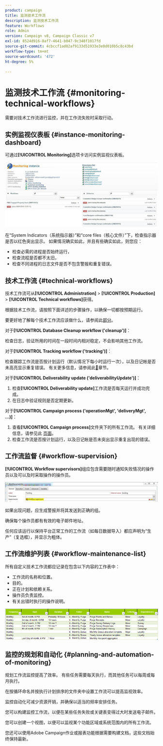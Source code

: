 ```yaml
---
product: campaign
title: 监测技术工作流
description: 监测技术工作流
feature: Workflows
role: Admin
version: Campaign v8, Campaign Classic v7
exl-id: 8524d916-8af7-4641-b047-9c348f1017fd
source-git-commit: 4cbccf1ad02af9133d51933e3e0d010b5c8c43bd
workflow-type: tm+mt
source-wordcount: '472'
ht-degree: 5%

---
```


# 监测技术工作流 {#monitoring-technical-workflows}

需要对技术工作流进行监控，并在工作流失败时采取行动。

## 实例监视仪表板 {#instance-monitoring-dashboard}

可通过&#x200B;**[!UICONTROL Monitoring]**&#x200B;选项卡访问实例监视仪表板。

![](assets/monitoring_technical_workflows1.png)

在“System Indicators（系统指示器）”和“core files（核心文件）”下，检查指示器是否以红色突出显示。 如果情况确实如此，并且有些确实如此，则您应：

* 检查必需的进程是否始终运行，
* 检查流程是否都不太旧，
* 检查不同进程的日志文件是否不包含警报和重复错误。

## 技术工作流 {#technical-workflows}

技术工作流可从&#x200B;**[!UICONTROL Administration]** > **[!UICONTROL Production]** > **[!UICONTROL Technical workflows]**&#x200B;获得。

根据技术工作流，请按照下面详述的步骤操作，以确保一切都按预期运行。

要更好地了解每个技术工作流应该做什么，请参阅此[部分](technical-workflows.md)。

对于&#x200B;**[!UICONTROL Database Cleanup workflow ('cleanup')]**：

检查日志，验证所用的时间在一段时间内相对稳定，不会影响其他工作流。

对于&#x200B;**[!UICONTROL Tracking workflow ('tracking')]**：

检查跟踪工作流是否按计划运行（默认情况下每小时运行一次），以及日记帐是否未高亮显示重复错误。 有关更多信息，请参阅此[&#128279;](delivery.md)章节。

对于&#x200B;**[!UICONTROL Deliverability update ('deliverabilityUpdate')]**：

1. 检查&#x200B;**[!UICONTROL Deliverability update]**&#x200B;工作流是否每天运行并成功完成。
1. 在日志中验证规则是否定期更新。

对于&#x200B;**[!UICONTROL Campaign process ('operationMgt', 'deliveryMgt', ...)]**：

1. 查看&#x200B;**[!UICONTROL Campaign process]**&#x200B;文件夹下的所有工作流。 有关详细信息，请参见此 [ 页面](technical-workflows.md)。
1. 检查工作流是否按计划运行，以及日记帐是否未突出显示重复出现的错误。

## 工作流监督 {#workflow-supervision}

**[!UICONTROL Workflow supervisors]**&#x200B;组应包含需要随时通知失败情况的操作员以及可以及时采取操作的操作员。

![](assets/monitoring_technical_workflows3.png)

如果出现问题，应生成警报并将其发送到正确的组。

确保每个操作员都有有效的电子邮件地址。

任何应该运行以保持平台正常工作的工作流（如每日数据导入）都应声明为“生产”（复选框），并显示为粗体。

## 工作流维护列表 {#workflow-maintenance-list}

所有自定义技术工作流都应记录在包含以下内容的工作表中：

* 工作流的名称和位置。
* 目的。
* 正在计划和依赖关系。
* 操作员负责监控。
* 有关出错时执行的操作说明。

![](assets/monitoring_technical_workflows4.png)

## 监控的规划和自动化 {#planning-and-automation-of-monitoring}

规划工作流监控提高了效率。 有些任务需要每天执行，而其他任务可以每周或每月执行。

在按循环命名并按执行计划排序的文件夹中设置工作流可以提高监视效率。

监控自动化可减少资源开销，并确保以适当的频率安排任务。

您可以构建监控工作流，以便在某些任务失败或关键表变得过大时发送电子邮件。

您可以创建一个视图，以便可以监视某个功能区域或系统范围内的所有工作流。

您还可以使用Adobe Campaign作业或报表功能根据需要构建文档，这些文档始终保持最新。

